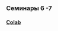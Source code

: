 ### Семинары 6 -7

#### [Colab](https://drive.google.com/file/d/1NzVOA42GOuCK-y7Hij2YZIsxpheDpRMw/view?usp=sharing)
